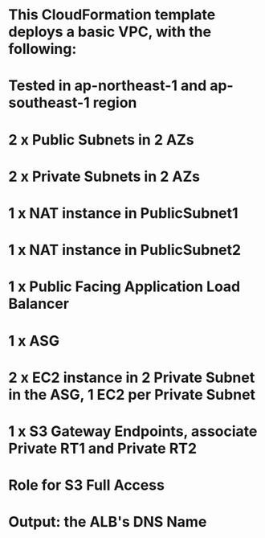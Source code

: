 # This CloudFormation template deploys a basic VPC, with the following:
# Tested in ap-northeast-1 and ap-southeast-1 region
# 2 x Public Subnets in 2 AZs
# 2 x Private Subnets in 2 AZs
# 1 x NAT instance in PublicSubnet1
# 1 x NAT instance in PublicSubnet2
# 1 x Public Facing Application Load Balancer
# 1 x ASG
# 2 x EC2 instance in 2 Private Subnet in the ASG, 1 EC2 per Private Subnet
# 1 x S3 Gateway Endpoints, associate Private RT1 and Private RT2
# Role for S3 Full Access
# Output: the ALB's DNS Name
